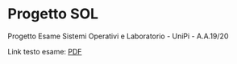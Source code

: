 # Progetto SOL

Progetto Esame Sistemi Operativi e Laboratorio - UniPi - A.A.19/20

Link testo esame: [PDF](http://didawiki.di.unipi.it/lib/exe/fetch.php/informatica/sol/laboratorio20/progettosol-19-20.pdf)
